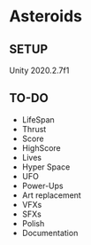 # Asteroids

## SETUP

Unity 2020.2.7f1

## TO-DO

- LifeSpan
- Thrust
- Score
- HighScore
- Lives
- Hyper Space
- UFO
- Power-Ups
- Art replacement
- VFXs
- SFXs
- Polish
- Documentation